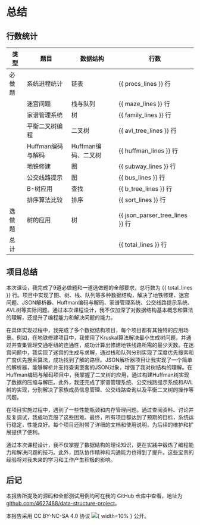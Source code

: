 # 总结

## 行数统计

| 类型 | 题目 | 数据结构 | 行数 |
| --- | --- | --- | --- |
| 必做题 | 系统进程统计 | 链表 | {{ procs_lines }} 行 |
|  | 迷宫问题 | 栈与队列 | {{ maze_lines }} 行 |
|  | 家谱管理系统 | 树 | {{ family_lines }} 行 |
|  | 平衡二叉树编程 | 二叉树 | {{ avl_tree_lines }} 行 |
|  | Huffman编码与解码 | Huffman编码、二叉树 | {{ huffman_lines }} 行 |
|  | 地铁修建 | 图 | {{ subway_lines }} 行 |
|  | 公交线路提示 | 图 | {{ bus_lines }} 行 |
|  | B-树应用 | 查找 | {{ b_tree_lines }} 行 |
|  | 排序算法比较 | 排序 | {{ sort_lines }} 行 |
| 选做题 | 树的应用 | 树 | {{ json_parser_tree_lines }} 行 |
| 总计 |  |  | {{ total_lines }} 行 |


## 项目总结

本次课设，我完成了9道必做题和一道选做题的全部要求，总行数为 {{ total_lines }} 行。项目中实现了图、树、栈、队列等多种数据结构，解决了地铁修建、迷宫问题、JSON解析器、Huffman编码与解码、家谱管理系统、公交线路提示系统、AVL树等实际问题。通过本次课程设计，我不仅加深了对数据结构基本概念和算法的理解，还提升了编程能力和解决问题的能力。

在具体实现过程中，我完成了多个数据结构项目，每个项目都有其独特的应用场景。例如，在地铁修建项目中，我使用了Kruskal算法解决最小生成树问题，并通过并查集管理交通枢纽的连通性，成功计算出修建地铁线路所需的最少天数。在迷宫问题中，我实现了迷宫的生成与求解，通过栈和队列分别实现了深度优先搜索和广度优先搜索算法，成功找到了解的路径。JSON解析器项目让我实现了一个简单的解析器，能够解析并支持查询嵌套的JSON对象，增强了我对树结构的理解。在Huffman编码与解码项目中，我掌握了二叉树的应用，通过构建Huffman树实现了数据的压缩与解压。此外，我还完成了家谱管理系统、公交线路提示系统和AVL树的实现，分别解决了家族成员信息管理、公交线路查询以及平衡二叉树的操作等问题。

在项目实施过程中，遇到了一些性能瓶颈和内存管理问题。通过查阅资料、讨论并反复调试，我成功克服了这些困难。最终，所有项目都达到了预期的目标，系统运行稳定，性能良好。每个项目还附带了详细的文档和使用说明，为后续的维护和扩展提供了便利。

通过本次课程设计，我不仅掌握了数据结构的理论知识，更在实践中锻炼了编程能力和解决问题的技巧。此外，团队协作精神和沟通能力也得到了提升。这些宝贵的经验将对我未来的学习和工作产生积极的影响。

## 后记

本报告所提及的源码和全部测试用例均可在我的 GitHub 仓库中查看，地址为 [github.com/4627488/data-structure-project](https://github.com/4627488/data-structure-project)。

本报告采用 CC BY-NC-SA 4.0 协议 ![](https://mirrors.creativecommons.org/presskit/buttons/88x31/png/by-nc-sa.eu.png){ width=10% } 公开。
